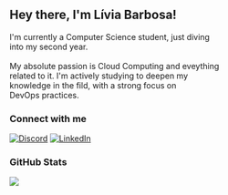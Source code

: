 ## Hey there, I'm Lívia Barbosa!

I'm currently a Computer Science student, just diving <br>
into my second year. <br> <br>
My absolute passion is Cloud Computing and eveything <br>
related to it. I'm actively studying to deepen my <br>
knowledge in the fild, with a strong focus on <br>
DevOps practices.


### Connect with me
[![Discord](https://img.shields.io/badge/Discord-%237289DA.svg?logo=discord&logoColor=white)](https://discord.gg/chendoie) [![LinkedIn](https://img.shields.io/badge/LinkedIn-%230077B5.svg?logo=linkedin&logoColor=white)](https://linkedin.com/in/liviamrbarbosa) 

### GitHub Stats
![](https://github-readme-stats.vercel.app/api?username=livmrb&theme=apprentice&hide_border=false&include_all_commits=false&count_private=false)<br/>
